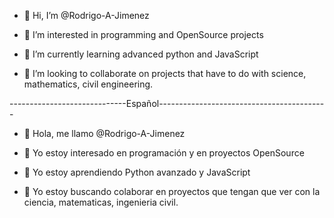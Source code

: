 - 👋 Hi, I’m @Rodrigo-A-Jimenez

- 👀 I’m interested in programming and OpenSource projects

- 🌱 I’m currently learning advanced python and JavaScript
- 💞️ I’m looking to collaborate on projects that have to do with science, mathematics, civil engineering.

-----------------------------Español------------------------------------------
- 👋 Hola, me llamo @Rodrigo-A-Jimenez

- 👀 Yo estoy interesado en programación y en proyectos OpenSource

- 🌱 Yo estoy aprendiendo Python avanzado y JavaScript
- 💞️ Yo estoy buscando colaborar en proyectos que tengan que ver con la ciencia, matematicas, ingenieria civil.
<!---
Rodrigo-A-Jimenez/Rodrigo-A-Jimenez is a ✨ special ✨ repository because its `README.md` (this file) appears on your GitHub profile.
You can click the Preview link to take a look at your changes.
--->
